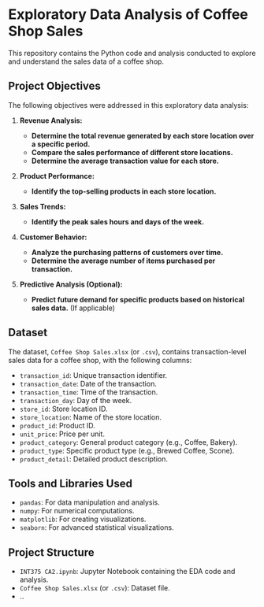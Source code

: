 # Exploratory Data Analysis of Coffee Shop Sales 

This repository contains the Python code and analysis conducted to explore and understand the sales data of a coffee shop. 

## Project Objectives

The following objectives were addressed in this exploratory data analysis:

1.  **Revenue Analysis:**
    * **Determine the total revenue generated by each store location over a specific period.**
    * **Compare the sales performance of different store locations.**
    * **Determine the average transaction value for each store.**

2.  **Product Performance:**
    * **Identify the top-selling products in each store location.**

3.  **Sales Trends:**
    * **Identify the peak sales hours and days of the week.**

4.  **Customer Behavior:**
    * **Analyze the purchasing patterns of customers over time.**
    * **Determine the average number of items purchased per transaction.**

5.  **Predictive Analysis (Optional):**
    * **Predict future demand for specific products based on historical sales data.** (If applicable)

## Dataset

The dataset, `Coffee Shop Sales.xlsx` (or `.csv`), contains transaction-level sales data for a coffee shop, with the following columns:

* `transaction_id`: Unique transaction identifier.
* `transaction_date`: Date of the transaction.
* `transaction_time`: Time of the transaction.
* `transaction_day`: Day of the week.
* `store_id`: Store location ID.
* `store_location`: Name of the store location.
* `product_id`: Product ID.
* `unit_price`: Price per unit.
* `product_category`: General product category (e.g., Coffee, Bakery).
* `product_type`: Specific product type (e.g., Brewed Coffee, Scone).
* `product_detail`: Detailed product description.

## Tools and Libraries Used

* `pandas`: For data manipulation and analysis.
* `numpy`: For numerical computations.
* `matplotlib`: For creating visualizations.
* `seaborn`: For advanced statistical visualizations.

## Project Structure

* `INT375 CA2.ipynb`: Jupyter Notebook containing the EDA code and analysis.
* `Coffee Shop Sales.xlsx` (or `.csv`): Dataset file.
* ..
